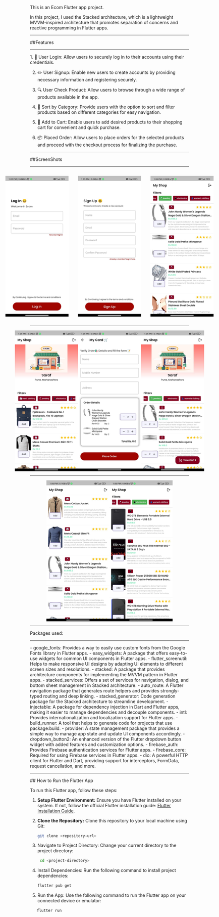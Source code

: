 This is an Ecom Flutter app project.

In this project, I used the Stacked architecture, which is a lightweight MVVM-inspired architecture that promotes separation of concerns and reactive programming in Flutter apps.

<hr />
##Features
<hr />
1. 🔐 User Login: Allow users to securely log in to their accounts using their credentials.

2. ✏️ User Signup: Enable new users to create accounts by providing necessary information and registering securely.

3. 🔍 User Check Product: Allow users to browse through a wide range of products available in the app.

4. 🔄 Sort by Category: Provide users with the option to sort and filter products based on different categories for easy navigation.

5. 🛒 Add to Cart: Enable users to add desired products to their shopping cart for convenient and quick purchase.

6. 📦 Placed Order: Allow users to place orders for the selected products and proceed with the checkout process for finalizing the purchase.
<hr />

##ScreenShots
<hr />
<div style="display:flex; justify-content:center;">
    <img src="screenshot/IMG-20240211-WA0006.jpg" alt="screenshot1" width="200" style="padding: 15px;" />
    <img src="screenshot/IMG-20240211-WA0002.jpg" alt="screenshot2" width="200" style="padding: 15px;"/>
    <img src="screenshot/IMG-20240211-WA0003.jpg" alt="screenshot3" width="200" style="padding: 15px;"/>
</div>
<hr />
<div style="display:flex; justify-content:center;">
    <img src="screenshot/IMG-20240211-WA0004.jpg" alt="screenshot1" width="200" />
    <img src="screenshot/IMG-20240211-WA0001.jpg" alt="screenshot2" width="200" />
    <img src="screenshot/IMG-20240211-WA0007.jpg" alt="screenshot3" width="200" />
</div>
<hr />
<div style="display:flex; justify-content:center;">
    <img src="screenshot/IMG-20240211-WA0008.jpg" alt="screenshot1" width="200" />
    <img src="screenshot/IMG-20240211-WA0005.jpg" alt="screenshot2" width="200" />
</div>
<hr />
 




Packages used:
<hr />
- google_fonts: Provides a way to easily use custom fonts from the Google Fonts library in Flutter apps.
- easy_widgets: A package that offers easy-to-use widgets for common UI components in Flutter apps.
- flutter_screenutil: Helps to make responsive UI designs by adapting UI elements to different screen sizes and resolutions.
- stacked: A package that provides architecture components for implementing the MVVM pattern in Flutter apps.
- stacked_services: Offers a set of services for navigation, dialog, and bottom sheet management in Stacked architecture.
- auto_route: A Flutter navigation package that generates route helpers and provides strongly-typed routing and deep linking.
- stacked_generator: Code generation package for the Stacked architecture to streamline development.
- injectable: A package for dependency injection in Dart and Flutter apps, making it easier to manage dependencies and decouple components.
- intl: Provides internationalization and localization support for Flutter apps.
- build_runner: A tool that helps to generate code for projects that use package:build.
- provider: A state management package that provides a simple way to manage app state and update UI components accordingly.
- dropdown_button2: An enhanced version of the Flutter dropdown button widget with added features and customization options.
- firebase_auth: Provides Firebase authentication services for Flutter apps.
- firebase_core: Required for using Firebase services in Flutter apps.
- dio: A powerful HTTP client for Flutter and Dart, providing support for interceptors, FormData, request cancellation, and more.

<hr />
## How to Run the Flutter App

To run this Flutter app, follow these steps:

1. **Setup Flutter Environment:** Ensure you have Flutter installed on your system. If not, follow the official Flutter installation guide: [Flutter Installation Guide](https://flutter.dev/docs/get-started/install).

2. **Clone the Repository:** Clone this repository to your local machine using Git:
   ```bash
   git clone <repository-url>
   ```
3. Navigate to Project Directory: Change your current directory to the project directory:
   ```bash
    cd <project-directory>  
   ``` 
   
4. Install Dependencies: Run the following command to install project dependencies:
   ```bash
   flutter pub get
   ```
5. Run the App: Use the following command to run the Flutter app on your connected device or emulator:
  ```bash
     flutter run
```

